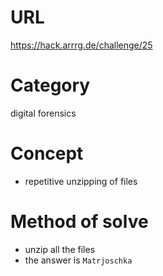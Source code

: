 # URL
https://hack.arrrg.de/challenge/25
# Category
digital forensics
# Concept
* repetitive unzipping of files
# Method of solve
* unzip all the files
* the answer is `Matrjoschka`
